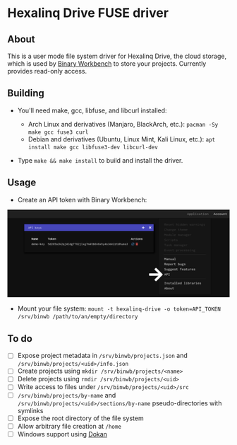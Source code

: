 # Hexalinq Drive FUSE driver

## About
This is a user mode file system driver for Hexalinq Drive, the cloud storage, which is used by [Binary Workbench](https://bw.hexalinq.com/) to store your projects. Currently provides read-only access.

## Building
- You'll need make, gcc, libfuse, and libcurl installed:
  - Arch Linux and derivatives (Manjaro, BlackArch, etc.): `pacman -Sy make gcc fuse3 curl`
  - Debian and derivatives (Ubuntu, Linux Mint, Kali Linux, etc.): `apt install make gcc libfuse3-dev libcurl-dev`

- Type `make && make install` to build and install the driver.

## Usage
- Create an API token with Binary Workbench:
  
![API tokens](/docs/apikeys.png)

- Mount your file system: `mount -t hexalinq-drive -o token=API_TOKEN /srv/binwb /path/to/an/empty/directory`

## To do
- [ ] Expose project metadata in `/srv/binwb/projects.json` and `/srv/binwb/projects/<uid>/info.json`
- [ ] Create projects using `mkdir /srv/binwb/projects/<name>`
- [ ] Delete projects using `rmdir /srv/binwb/projects/<uid>`
- [ ] Write access to files under `/srv/binwb/projects/<uid>/src`
- [ ] `/srv/binwb/projects/by-name` and `/srv/binwb/projects/<uid>/sections/by-name` pseudo-directories with symlinks
- [ ] Expose the root directory of the file system
- [ ] Allow arbitrary file creation at `/home`
- [ ] Windows support using [Dokan](https://github.com/dokan-dev/dokany)
